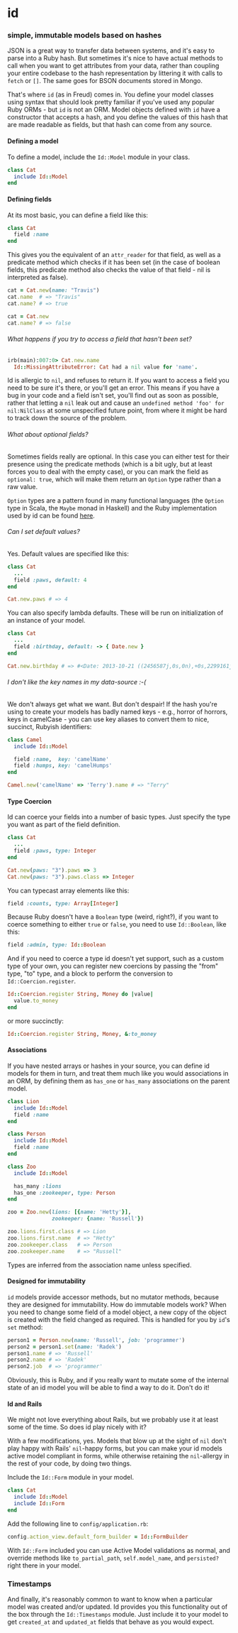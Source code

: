 # id
### simple, immutable models based on hashes

JSON is a great way to transfer data between systems, and it's easy to parse into a Ruby hash. But sometimes it's nice to have actual methods to call when you want to get attributes from your data, rather than coupling your entire codebase to the hash representation by littering it with calls to `fetch` or `[]`. The same goes for BSON documents stored in Mongo.

That's where `id` (as in Freud) comes in. You define your model classes using syntax that should look pretty familiar if you've used any popular Ruby ORMs - but `id` is not an ORM. Model objects defined with `id` have a constructor that accepts a hash, and you define the values of this hash that are made readable as fields, but that hash can come from any source.

#### Defining a model

To define a model, include the `Id::Model` module in your class.

```ruby
class Cat
  include Id::Model
end
```

#### Defining fields

At its most basic, you can define a field like this:

```ruby
class Cat
  field :name
end
```

This gives you the equivalent of an `attr_reader` for that field, as well as a predicate method which checks if it has been set (in the case of boolean fields, this predicate method also checks the value of that field - nil is interpreted as false).

```ruby
cat = Cat.new(name: "Travis")
cat.name  # => "Travis"
cat.name? # => true

cat = Cat.new
cat.name? # => false
```

###### What happens if you try to access a field that hasn't been set?

```ruby
irb(main):007:0> Cat.new.name
  Id::MissingAttributeError: Cat had a nil value for 'name'.
```
Id is allergic to `nil`, and refuses to return it. If you want to access a field you need to be sure it's there, or you'll get an error. This means if you have a bug in your code and a field isn't set, you'll find out as soon as possible, rather that letting a `nil` leak out and cause an `undefined method 'foo' for nil:NilClass` at some unspecified future point, from where it might be hard to track down the source of the problem.

###### What about optional fields?

Sometimes fields really are optional. In this case you can either test for their presence using the predicate methods (which is a bit ugly, but at least forces you to deal with the empty case), or you can mark the field as `optional: true`, which will make them return an `Option` type rather than a raw value.

`Option` types are a pattern found in many functional languages (the `Option` type in Scala, the `Maybe` monad in Haskell) and the Ruby implementation used by id can be found [here](http://github.com/rsslldnphy/optional).

###### Can I set default values?

Yes. Default values are specified like this:

```ruby
class Cat
  ...
  field :paws, default: 4
end

Cat.new.paws # => 4
```

You can also specify lambda defaults. These will be run on initialization of an instance of your model.

```ruby
class Cat
  ...
  field :birthday, default: -> { Date.new }
end

Cat.new.birthday # => #<Date: 2013-10-21 ((2456587j,0s,0n),+0s,2299161j)>
```

###### I don't like the key names in my data-source :-(

We don't always get what we want. But don't despair! If the hash you're using to create your models has badly named keys - e.g., horror of horrors, keys in camelCase - you can use key aliases to convert them to nice, succinct, Rubyish identifiers:

```ruby
class Camel
  include Id::Model

  field :name,  key: 'camelName'
  field :humps, key: 'camelHumps'
end

Camel.new('camelName' => 'Terry').name # => "Terry"
```

#### Type Coercion

Id can coerce your fields into a number of basic types. Just specify the type you want as part of the field definition.

```ruby
class Cat
  ...
  field :paws, type: Integer
end

Cat.new(paws: "3").paws => 3
Cat.new(paws: "3").paws.class => Integer
```

You can typecast array elements like this:

```ruby
field :counts, type: Array[Integer]
```

Because Ruby doesn't have a `Boolean` type (weird, right?), if you want to coerce something to either `true` or `false`, you need to use `Id::Boolean`, like this:

```ruby
field :admin, type: Id::Boolean
```

And if you need to coerce a type id doesn't yet support, such as a custom type of your own, you can register new coercions by passing the "from" type, "to" type, and a block to perform the conversion to `Id::Coercion.register`.

```ruby
Id::Coercion.register String, Money do |value|
  value.to_money
end
```
or more succinctly:

```ruby
Id::Coercion.register String, Money, &:to_money
```

#### Associations

If you have nested arrays or hashes in your source, you can define id models for them in turn, and treat them much like you would associations in an ORM, by defining them as `has_one` or `has_many` associations on the parent model.

```ruby
class Lion
  include Id::Model
  field :name
end

class Person
  include Id::Model
  field :name
end

class Zoo
  include Id::Model

  has_many :lions
  has_one :zookeeper, type: Person
end

zoo = Zoo.new(lions: [{name: 'Hetty'}],
              zookeeper: {name: 'Russell'})

zoo.lions.first.class # => Lion
zoo.lions.first.name  # => "Hetty"
zoo.zookeeper.class   # => Person
zoo.zookeeper.name    # => "Russell"
```

Types are inferred from the association name unless specified.

#### Designed for immutability

`id` models provide accessor methods, but no mutator methods, because they are designed for immutability. How do immutable models work? When you need to change some field of a model object, a new copy of the object is created with the field changed as required. This is handled for you by `id`'s `set` method:

```ruby
person1 = Person.new(name: 'Russell', job: 'programmer')
person2 = person1.set(name: 'Radek')
person1.name # => 'Russell'
person2.name # => 'Radek'
person2.job  # => 'programmer'
```

Obviously, this is Ruby, and if you really want to mutate some of the internal state of an id model you will be able to find a way to do it. Don't do it!

#### Id and Rails

We might not love everything about Rails, but we probably use it at least some of the time. So does id play nicely with it?

With a few modifications, yes. Models that blow up at the sight of `nil` don't play happy with Rails' `nil`-happy forms, but you can make your id models active model compliant in forms, while otherwise retaining the `nil`-allergy in the rest of your code, by doing two things.

Include the `Id::Form` module in your model.

```ruby
class Cat
  include Id::Model
  include Id::Form
end
```

Add the following line to `config/application.rb`:

```ruby
config.action_view.default_form_builder = Id::FormBuilder
```

With `Id::Form` included you can use Active Model validations as normal, and override methods like `to_partial_path`, `self.model_name`, and `persisted?` right there in your model.

### Timestamps

And finally, it's reasonably common to want to know when a particular model was created and/or updated. Id provides you this functionality out of the box through the `Id::Timestamps` module. Just include it to your model to get `created_at` and `updated_at` fields that behave as you would expect.
